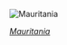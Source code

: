 
![Mauritania](https://www.gstatic.com/prettyearth/assets/full/6311.jpg)

*[Mauritania](https://www.google.com/maps/@20.954105,-17.02234,16z/data=!3m1!1e3)*
